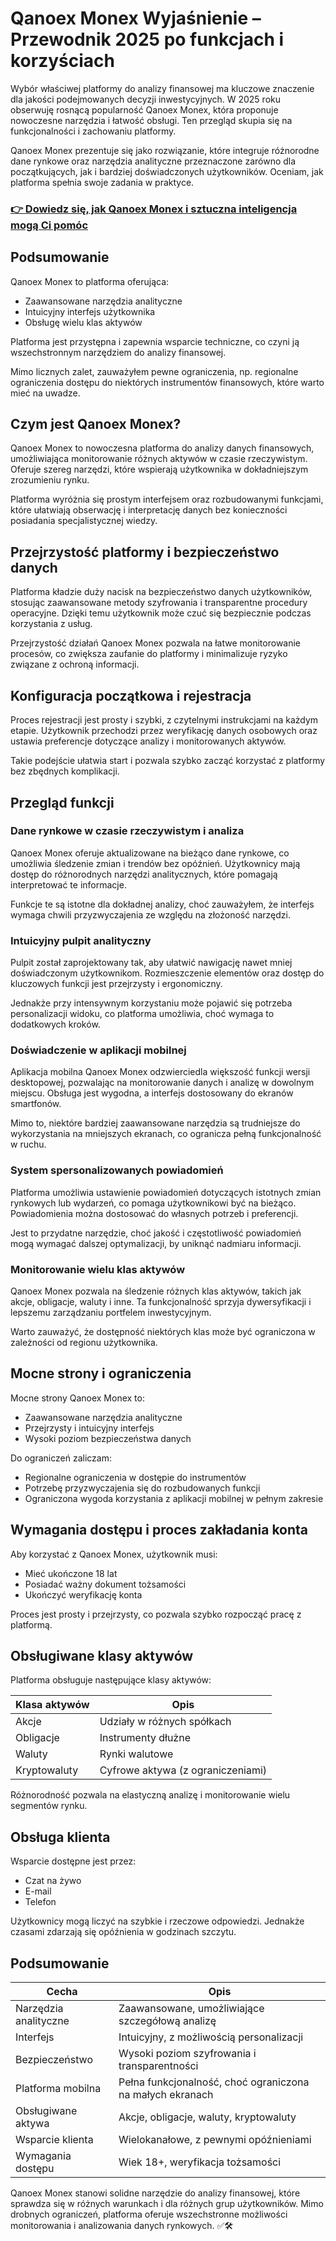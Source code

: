 # Qanoex Monex Wyjaśnienie – Przewodnik 2025 po funkcjach i korzyściach
 

Wybór właściwej platformy do analizy finansowej ma kluczowe znaczenie dla jakości podejmowanych decyzji inwestycyjnych. W 2025 roku obserwuję rosnącą popularność Qanoex Monex, która proponuje nowoczesne narzędzia i łatwość obsługi. Ten przegląd skupia się na funkcjonalności i zachowaniu platformy.

Qanoex Monex prezentuje się jako rozwiązanie, które integruje różnorodne dane rynkowe oraz narzędzia analityczne przeznaczone zarówno dla początkujących, jak i bardziej doświadczonych użytkowników. Oceniam, jak platforma spełnia swoje zadania w praktyce.

### [👉 Dowiedz się, jak Qanoex Monex i sztuczna inteligencja mogą Ci pomóc](https://is.gd/RDqcg3)
## Podsumowanie

Qanoex Monex to platforma oferująca:

- Zaawansowane narzędzia analityczne  
- Intuicyjny interfejs użytkownika  
- Obsługę wielu klas aktywów  

Platforma jest przystępna i zapewnia wsparcie techniczne, co czyni ją wszechstronnym narzędziem do analizy finansowej.

Mimo licznych zalet, zauważyłem pewne ograniczenia, np. regionalne ograniczenia dostępu do niektórych instrumentów finansowych, które warto mieć na uwadze.

## Czym jest Qanoex Monex?

Qanoex Monex to nowoczesna platforma do analizy danych finansowych, umożliwiająca monitorowanie różnych aktywów w czasie rzeczywistym. Oferuje szereg narzędzi, które wspierają użytkownika w dokładniejszym zrozumieniu rynku.

Platforma wyróżnia się prostym interfejsem oraz rozbudowanymi funkcjami, które ułatwiają obserwację i interpretację danych bez konieczności posiadania specjalistycznej wiedzy.

## Przejrzystość platformy i bezpieczeństwo danych

Platforma kładzie duży nacisk na bezpieczeństwo danych użytkowników, stosując zaawansowane metody szyfrowania i transparentne procedury operacyjne. Dzięki temu użytkownik może czuć się bezpiecznie podczas korzystania z usług.

Przejrzystość działań Qanoex Monex pozwala na łatwe monitorowanie procesów, co zwiększa zaufanie do platformy i minimalizuje ryzyko związane z ochroną informacji.

## Konfiguracja początkowa i rejestracja

Proces rejestracji jest prosty i szybki, z czytelnymi instrukcjami na każdym etapie. Użytkownik przechodzi przez weryfikację danych osobowych oraz ustawia preferencje dotyczące analizy i monitorowanych aktywów.

Takie podejście ułatwia start i pozwala szybko zacząć korzystać z platformy bez zbędnych komplikacji.

## Przegląd funkcji

### Dane rynkowe w czasie rzeczywistym i analiza

Qanoex Monex oferuje aktualizowane na bieżąco dane rynkowe, co umożliwia śledzenie zmian i trendów bez opóźnień. Użytkownicy mają dostęp do różnorodnych narzędzi analitycznych, które pomagają interpretować te informacje.

Funkcje te są istotne dla dokładnej analizy, choć zauważyłem, że interfejs wymaga chwili przyzwyczajenia ze względu na złożoność narzędzi.

### Intuicyjny pulpit analityczny

Pulpit został zaprojektowany tak, aby ułatwić nawigację nawet mniej doświadczonym użytkownikom. Rozmieszczenie elementów oraz dostęp do kluczowych funkcji jest przejrzysty i ergonomiczny.

Jednakże przy intensywnym korzystaniu może pojawić się potrzeba personalizacji widoku, co platforma umożliwia, choć wymaga to dodatkowych kroków.

### Doświadczenie w aplikacji mobilnej

Aplikacja mobilna Qanoex Monex odzwierciedla większość funkcji wersji desktopowej, pozwalając na monitorowanie danych i analizę w dowolnym miejscu. Obsługa jest wygodna, a interfejs dostosowany do ekranów smartfonów.

Mimo to, niektóre bardziej zaawansowane narzędzia są trudniejsze do wykorzystania na mniejszych ekranach, co ogranicza pełną funkcjonalność w ruchu.

### System spersonalizowanych powiadomień

Platforma umożliwia ustawienie powiadomień dotyczących istotnych zmian rynkowych lub wydarzeń, co pomaga użytkownikowi być na bieżąco. Powiadomienia można dostosować do własnych potrzeb i preferencji.

Jest to przydatne narzędzie, choć jakość i częstotliwość powiadomień mogą wymagać dalszej optymalizacji, by uniknąć nadmiaru informacji.

### Monitorowanie wielu klas aktywów

Qanoex Monex pozwala na śledzenie różnych klas aktywów, takich jak akcje, obligacje, waluty i inne. Ta funkcjonalność sprzyja dywersyfikacji i lepszemu zarządzaniu portfelem inwestycyjnym.

Warto zauważyć, że dostępność niektórych klas może być ograniczona w zależności od regionu użytkownika.

## Mocne strony i ograniczenia

Mocne strony Qanoex Monex to:

- Zaawansowane narzędzia analityczne  
- Przejrzysty i intuicyjny interfejs  
- Wysoki poziom bezpieczeństwa danych  

Do ograniczeń zaliczam:

- Regionalne ograniczenia w dostępie do instrumentów  
- Potrzebę przyzwyczajenia się do rozbudowanych funkcji  
- Ograniczona wygoda korzystania z aplikacji mobilnej w pełnym zakresie

## Wymagania dostępu i proces zakładania konta

Aby korzystać z Qanoex Monex, użytkownik musi:

- Mieć ukończone 18 lat  
- Posiadać ważny dokument tożsamości  
- Ukończyć weryfikację konta  

Proces jest prosty i przejrzysty, co pozwala szybko rozpocząć pracę z platformą.

## Obsługiwane klasy aktywów

Platforma obsługuje następujące klasy aktywów:

| Klasa aktywów | Opis                                 |
|---------------|------------------------------------|
| Akcje         | Udziały w różnych spółkach         |
| Obligacje     | Instrumenty dłużne                  |
| Waluty        | Rynki walutowe                      |
| Kryptowaluty  | Cyfrowe aktywa (z ograniczeniami)  |

Różnorodność pozwala na elastyczną analizę i monitorowanie wielu segmentów rynku.

## Obsługa klienta

Wsparcie dostępne jest przez:

- Czat na żywo  
- E-mail  
- Telefon  

Użytkownicy mogą liczyć na szybkie i rzeczowe odpowiedzi. Jednakże czasami zdarzają się opóźnienia w godzinach szczytu.

## Podsumowanie

| Cecha                      | Opis                                                  |
|----------------------------|-------------------------------------------------------|
| Narzędzia analityczne      | Zaawansowane, umożliwiające szczegółową analizę       |
| Interfejs                  | Intuicyjny, z możliwością personalizacji             |
| Bezpieczeństwo             | Wysoki poziom szyfrowania i transparentności          |
| Platforma mobilna          | Pełna funkcjonalność, choć ograniczona na małych ekranach |
| Obsługiwane aktywa         | Akcje, obligacje, waluty, kryptowaluty                 |
| Wsparcie klienta           | Wielokanałowe, z pewnymi opóźnieniami                  |
| Wymagania dostępu          | Wiek 18+, weryfikacja tożsamości                        |

Qanoex Monex stanowi solidne narzędzie do analizy finansowej, które sprawdza się w różnych warunkach i dla różnych grup użytkowników. Mimo drobnych ograniczeń, platforma oferuje wszechstronne możliwości monitorowania i analizowania danych rynkowych. ✅🛠️